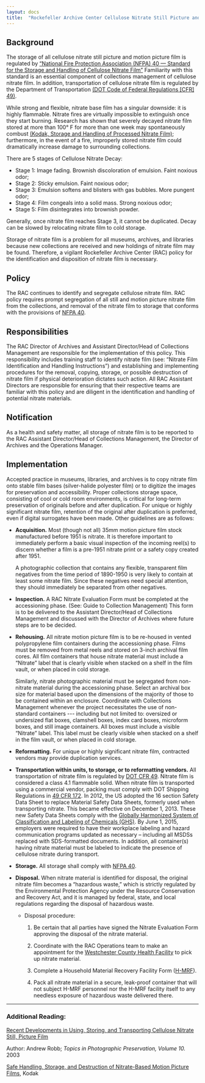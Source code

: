 ```yaml
---
layout: docs
title:  "Rockefeller Archive Center Cellulose Nitrate Still Picture and Motion Picture Film Policy"
---
```


## Background

The storage of all cellulose nitrate still picture and motion picture film is regulated by [“National Fire Protection Association (NFPA) 40 — Standard for the Storage and Handling of Cellulose Nitrate Film”](http://hamyarenergy.com/static/fckimages/files/NFPA/Hamyar%20Energy%20NFPA%2040%20-%202007.pdf)  Familiarity with this standard is an essential component of collections management of cellulose nitrate film. In addition, transportation of cellulose nitrate film is regulated by the Department of Transportation [(DOT Code of Federal Regulations [CFR] 49)](https://hazmatonline.phmsa.dot.gov/services/publication_documents/howtouse0507.pdf).

While strong and flexible, nitrate base film has a singular downside: it is highly flammable. Nitrate fires are virtually impossible to extinguish once they start burning. Research has shown that severely decayed nitrate film stored at more than 100° F for more than one week may spontaneously combust [(Kodak, Storage and Handling of Processed Nitrate Film)](https://www.kodak.com/motion/support/technical_information/storage/storage_and_handing_of_processed_nitrate_film/default.htm#disp); furthermore, in the event of a fire, improperly stored nitrate film could dramatically increase damage to surrounding collections.

There are 5 stages of Cellulose Nitrate Decay:
* Stage 1: Image fading. Brownish discoloration of emulsion. Faint noxious odor;
* Stage 2: Sticky emulsion. Faint noxious odor;
* Stage 3: Emulsion softens and blisters with gas bubbles. More pungent odor;
* Stage 4: Film congeals into a solid mass. Strong noxious odor;
* Stage 5: Film disintegrates into brownish powder.

Generally, once nitrate film reaches Stage 3, it cannot be duplicated. Decay can be slowed by relocating nitrate film to cold storage.

Storage of nitrate film is a problem for all museums, archives, and libraries because new collections are received and new holdings of nitrate film may be found. Therefore, a vigilant Rockefeller Archive Center (RAC) policy for the identification and disposition of nitrate film is necessary.

## Policy
The RAC continues to identify and segregate cellulose nitrate film. RAC policy requires prompt segregation of all still and motion picture nitrate film from the collections, and removal of the nitrate film to storage that conforms with the provisions of [NFPA 40](http://hamyarenergy.com/static/fckimages/files/NFPA/Hamyar%20Energy%20NFPA%2040%20-%202007.pdf).

## Responsibilities
The RAC Director of Archives and Assistant Director/Head of Collections Management are responsible for the implementation of this policy. This responsibility includes training staff to identify nitrate film (see: “Nitrate Film Identification and Handling Instructions”) and establishing and implementing procedures for the removal, copying, storage, or possible destruction of nitrate film if physical deterioration dictates such action. All RAC Assistant Directors are responsible for ensuring that their respective teams are familiar with this policy and are diligent in the identification and handling of potential nitrate materials.

## Notification
As a health and safety matter, all storage of nitrate film is to be reported to the RAC Assistant Director/Head of Collections Management, the Director of Archives and the Operations Manager.

## Implementation
Accepted practice in museums, libraries, and archives is to copy nitrate film onto stable film bases (silver-halide polyester film) or to digitize the images for preservation and accessibility. Proper collections storage space, consisting of cool or cold room environments, is critical for long-term preservation of originals before and after duplication. For unique or highly significant nitrate film, retention of the original after duplication is preferred, even if digital surrogates have been made. Other guidelines are as follows:

* **Acquisition.** Most (though not all) 35mm motion picture film stock manufactured before 1951 is nitrate. It is therefore important to immediately perform a basic visual inspection of the incoming reel(s) to discern whether a film is a pre-1951 nitrate print or a safety copy created after 1951.

	A photographic collection that contains any flexible, transparent film negatives from the time period of 1890-1950 is very likely to contain at least some nitrate film. Since these negatives need special attention, they should immediately be separated from other negatives.

* **Inspection.** A RAC Nitrate Evaluation Form must be completed at the accessioning phase. (See: Guide to Collection Management) This form is to be delivered to the Assistant Director/Head of Collections Management and discussed with the Director of Archives where future steps are to be decided.

* **Rehousing.** All nitrate motion picture film is to be re-housed in vented polypropylene film containers during the accessioning phase.  Films must be removed from metal reels and stored on 3-inch archival film cores. All film containers that house nitrate material must include a “Nitrate” label that is clearly visible when stacked on a shelf in the film vault, or when placed in cold storage.

	Similarly, nitrate photographic material must be segregated from non-nitrate material during the accessioning phase. Select an archival box size for material based upon the dimensions of the majority of those to be contained within an enclosure. Coordinate with Collections Management whenever the project necessitates the use of non-standard containers --- including but not limited to: oversized or undersized flat boxes, clamshell boxes, index card boxes, microform boxes, and still image containers. All boxes must include a visible “Nitrate” label. This label must be clearly visible when stacked on a shelf in the film vault, or when placed in cold storage.

* **Reformatting.** For unique or highly significant nitrate film, contracted vendors may provide duplication services.

* **Transportation within units, to storage, or to reformatting vendors.** All transportation of nitrate film is regulated by [DOT CFR 49](https://www.transportation.gov/odapc/part40). Nitrate film is considered a class 4.1 flammable solid. When nitrate film is transported using a commercial vendor, packing must comply with DOT Shipping Regulations in [49 CFR 172](https://www.fmcsa.dot.gov/regulations/hazardous-materials/how-comply-federal-hazardous-materials-regulations). In 2012, the US adopted the 16 section Safety Data Sheet to replace Material Safety Data Sheets, formerly used when transporting nitrate. This became effective on December 1, 2013. These new Safety Data Sheets comply with the [Globally Harmonized System of Classification and Labeling of Chemicals (GHS)](https://www.osha.gov/dsg/hazcom/ghsguideoct05.pdf). By June 1, 2015, employers were required to have their workplace labeling and hazard communication programs updated as necessary – including all MSDSs replaced with SDS-formatted documents. In addition, all container(s) having nitrate material must be labeled to indicate the presence of cellulose nitrate during transport.

* **Storage.** All storage shall comply with [NFPA 40](http://hamyarenergy.com/static/fckimages/files/NFPA/Hamyar%20Energy%20NFPA%2040%20-%202007.pdf).

* **Disposal.** When nitrate material is identified for disposal, the original nitrate film becomes a “hazardous waste,” which is strictly regulated by the Environmental Protection Agency under the Resource Conservation and Recovery Act, and it is managed by federal, state, and local regulations regarding the disposal of hazardous waste.
	* Disposal procedure:
		1. Be certain that all parties have signed the Nitrate Evaluation Form approving the disposal of the nitrate material.

		2. Coordinate with the RAC Operations team to make an appointment for the [Westchester County Health Facility](http://environment.westchestergov.com/facilities/h-mrf) to pick up nitrate material.

		3. Complete a Household Material Recovery Facility Form ([H-MRF](http://environment.westchestergov.com/images/stories/pdfs/CESQG_form.pdf)).

		4. Pack all nitrate material in a secure, leak-proof container that will not subject H-MRF personnel nor the H-MRF facility itself to any needless exposure of hazardous waste delivered there.

___

### Additional Reading:

[Recent Developments in Using, Storing, and Transporting Cellulose Nitrate Still, Picture Film](http://resources.conservation-us.org/pmgtopics/2003-volume-ten/10_11_Robb.pdf)

Author: Andrew Robb; _Topics in Photographic Preservation, Volume 10._ 2003

[Safe Handling, Storage, and Destruction of Nitrate-Based Motion Picture Films](https://www.bundesarchiv.de/imperia/md/content/abteilungen/abtfa/filmtechnik_konservierung_restaurierung/6.pdf), Kodak

